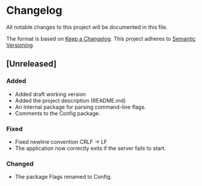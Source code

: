 # Changelog
All notable changes to this project will be documented in this file.

The format is based on [Keep a Changelog](https://keepachangelog.com/en/1.1.0/).
This project adheres to [Semantic Versioning](https://semver.org/spec/v2.0.0.html).

## [Unreleased]
### Added
- Added draft working version
- Added the project description (README.md)
- An internal package for parsing command-line flags.
- Comments to the Config package.

### Fixed
- Fixed newline convention CRLF -> LF
- The application now correctly exits if the server fails to start.

### Changed
- The package Flags renamed to Config.
